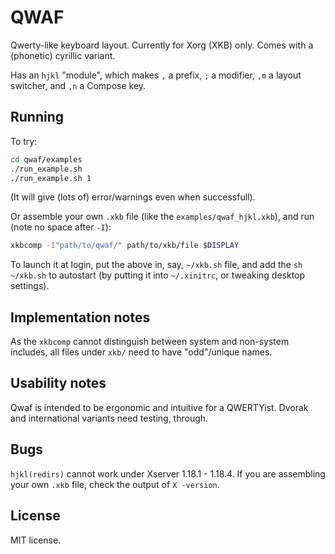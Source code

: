 QWAF
====

Qwerty-like keyboard layout.
Currently for Xorg (XKB) only.
Comes with a (phonetic) cyrillic variant.

Has an `hjkl` "module", which makes `,` a prefix, `;` a modifier,
`,m` a layout switcher, and `,n` a Compose key.

Running
-------
To try:
```sh
cd qwaf/examples
./run_example.sh
./run_example.sh 1
```
(It will give (lots of) error/warnings even when successfull).

Or assemble your own `.xkb` file (like the `examples/qwaf_hjkl.xkb`),
and run (note no space after `-I`):
```sh
xkbcomp -I"path/to/qwaf/" path/to/xkb/file $DISPLAY
```
To launch it at login, put the above in, say, `~/xkb.sh` file,
and add the `sh ~/xkb.sh` to autostart
(by putting it into `~/.xinitrc`, or tweaking desktop settings).

Implementation notes
--------------------
As the `xkbcomp` cannot distinguish between system and non-system includes,
all files under `xkb/` need to have "odd"/unique names.

Usability notes
---------------
Qwaf is intended to be ergonomic and intuitive for a QWERTYist.
Dvorak and international variants need testing, through.

Bugs
----
`hjkl(redirs)` cannot work under Xserver 1.18.1 - 1.18.4.
If you are assembling your own `.xkb` file, check the output of `X -version`.

License
-------
MIT license.
